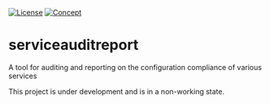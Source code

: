 [![License](https://img.shields.io/badge/License-Apache%202.0-blue.svg)](https://opensource.org/licenses/Apache-2.0) [![Concept](https://img.shields.io/badge/Status-Concept-white)](https://unitvectory-labs.github.io/uvy-labs-guide/bestpractices/status/#concept)

# serviceauditreport
A tool for auditing and reporting on the configuration compliance of various services

This project is under development and is in a non-working state.
